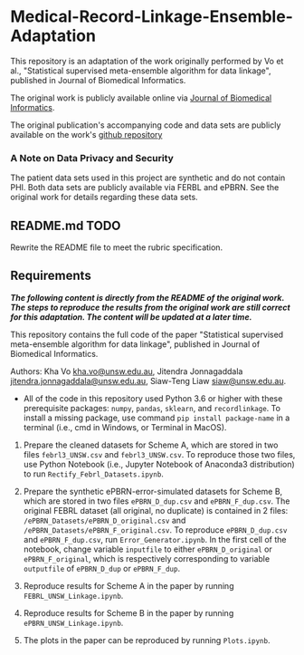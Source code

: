 # Medical-Record-Linkage-Ensemble-Adaptation

This repository is an adaptation of the work originally performed by Vo et al., "Statistical supervised meta-ensemble algorithm for data linkage", published in Journal of Biomedical Informatics.

The original work is publicly available online via [Journal of Biomedical Informatics](https://doi.org/10.1016/J.JBI.2019.103220).

The original publication's accompanying code and data sets are publicly available on the work's [github repository](https://github.com/ePBRN/Medical-Record-Linkage-Ensemble/)

### A Note on Data Privacy and Security

The patient data sets used in this project are synthetic and do not contain PHI. Both data sets are publicly available via FERBL and ePBRN. See the original work for details regarding these data sets.

## README.md TODO

Rewrite the README file to meet the rubric specification.

## Requirements
***The following content is directly from the README of the original work. The steps to reproduce the results from the original work are still correct for this adaptation. The content will be updated at a later time.***

This repository contains the full code of the paper "Statistical supervised meta-ensemble algorithm for data linkage", published in Journal of Biomedical Informatics. 

Authors: 
Kha Vo <kha.vo@unsw.edu.au>,
Jitendra Jonnagaddala <jitendra.jonnagaddala@unsw.edu.au>,
Siaw-Teng Liaw <siaw@unsw.edu.au>.

+ All of the code in this repository used Python 3.6 or higher with these prerequisite packages: `numpy`, `pandas`, `sklearn`, and `recordlinkage`. To install a missing package, use command `pip install package-name` in a terminal (i.e., cmd in Windows, or Terminal in MacOS).

1. Prepare the cleaned datasets for Scheme A, which are stored in two files `febrl3_UNSW.csv` and `febrl3_UNSW.csv`. To reproduce those two files, use Python Notebook (i.e., Jupyter Notebook of Anaconda3 distribution) to run `Rectify_Febrl_Datasets.ipynb`.

2. Prepare the synthetic ePBRN-error-simulated datasets for Scheme B, which are stored in two files `ePBRN_D_dup.csv` and `ePBRN_F_dup.csv`. The original FEBRL dataset (all original, no duplicate) is contained in 2 files: `/ePBRN_Datasets/ePBRN_D_original.csv` and `/ePBRN_Datasets/ePBRN_F_original.csv`. To reproduce `ePBRN_D_dup.csv` and `ePBRN_F_dup.csv`, run `Error_Generator.ipynb`. In the first cell of the notebook, change variable `inputfile` to either `ePBRN_D_original` or `ePBRN_F_original`, which is respectively corresponding to variable `outputfile` of `ePBRN_D_dup` or `ePBRN_F_dup`. 

3. Reproduce results for Scheme A in the paper by running `FEBRL_UNSW_Linkage.ipynb`.

4. Reproduce results for Scheme B in the paper by running `ePBRN_UNSW_Linkage.ipynb`.

5. The plots in the paper can be reproduced by running `Plots.ipynb`.
